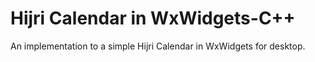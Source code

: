 # Hijri Calendar in WxWidgets-C++

An implementation to a simple Hijri Calendar in WxWidgets for desktop.